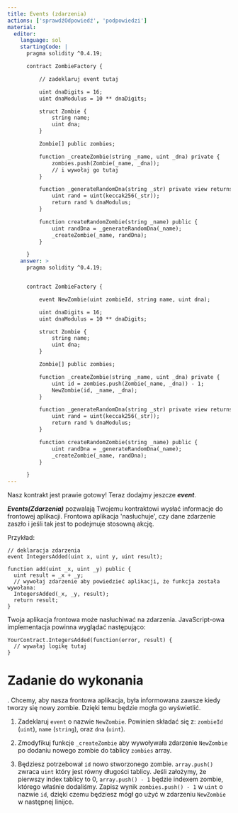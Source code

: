 ```yaml
---
title: Events (zdarzenia)
actions: ['sprawdźOdpowiedź', 'podpowiedzi']
material:
  editor:
    language: sol
    startingCode: |
      pragma solidity ^0.4.19;

      contract ZombieFactory {

          // zadeklaruj event tutaj

          uint dnaDigits = 16;
          uint dnaModulus = 10 ** dnaDigits;

          struct Zombie {
              string name;
              uint dna;
          }

          Zombie[] public zombies;

          function _createZombie(string _name, uint _dna) private {
              zombies.push(Zombie(_name, _dna));
              // i wywołaj go tutaj
          } 

          function _generateRandomDna(string _str) private view returns (uint) {
              uint rand = uint(keccak256(_str));
              return rand % dnaModulus;
          }

          function createRandomZombie(string _name) public {
              uint randDna = _generateRandomDna(_name);
              _createZombie(_name, randDna);
          }

      }
    answer: >
      pragma solidity ^0.4.19;


      contract ZombieFactory {

          event NewZombie(uint zombieId, string name, uint dna);

          uint dnaDigits = 16;
          uint dnaModulus = 10 ** dnaDigits;

          struct Zombie {
              string name;
              uint dna;
          }

          Zombie[] public zombies;

          function _createZombie(string _name, uint _dna) private {
              uint id = zombies.push(Zombie(_name, _dna)) - 1;
              NewZombie(id, _name, _dna);
          } 

          function _generateRandomDna(string _str) private view returns (uint) {
              uint rand = uint(keccak256(_str));
              return rand % dnaModulus;
          }

          function createRandomZombie(string _name) public {
              uint randDna = _generateRandomDna(_name);
              _createZombie(_name, randDna);
          }

      }
---
```


Nasz kontrakt jest prawie gotowy! Teraz dodajmy jeszcze **_event_**.

**_Events(Zdarzenia)_** pozwalają Twojemu kontraktowi wysłać informacje do frontowej aplikacji. Frontowa aplikacja 'nasłuchuje', czy dane zdarzenie zaszło i jeśli tak jest to podejmuje stosowną akcję.

Przykład:

```
// deklaracja zdarzenia
event IntegersAdded(uint x, uint y, uint result);

function add(uint _x, uint _y) public {
  uint result = _x + _y;
  // wywołaj zdarzenie aby powiedzieć aplikacji, że funkcja została wywołana:
  IntegersAdded(_x, _y, result);
  return result;
}
```

Twoja aplikacja frontowa może nasłuchiwać na zdarzenia. JavaScript-owa implementacja powinna wyglądać następująco: 

```
YourContract.IntegersAdded(function(error, result) { 
  // wywałaj logikę tutaj
}
```

# Zadanie do wykonania

.
Chcemy, aby nasza frontowa aplikacja, była informowana zawsze kiedy tworzy się nowy zombie. Dzięki temu będzie mogła go wyświetlić.
1. Zadeklaruj `event` o nazwie `NewZombie`. Powinien składać się z: `zombieId` (`uint`), `name` (`string`), oraz `dna` (`uint`).

2. Zmodyfikuj funkcje `_createZombie` aby wywoływała zdarzenie `NewZombie`  po dodaniu nowego zombie do tablicy `zombies` array. 

3. Będziesz potrzebował `id` nowo stworzonego zombie. `array.push()` zwraca `uint` który jest równy długości tablicy. Jeśli założymy, że pierwszy index tablicy to  0, `array.push() - 1` będzie indexem zombie, którego właśnie dodaliśmy. Zapisz wynik `zombies.push() - 1` w `uint` o nazwie `id`, dzięki czemu będziesz mógł go użyć w zdarzeniu `NewZombie` w następnej linijce.
